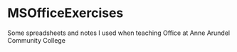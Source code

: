 # MSOfficeExercises
Some spreadsheets and notes I used when teaching Office at Anne Arundel Community College
